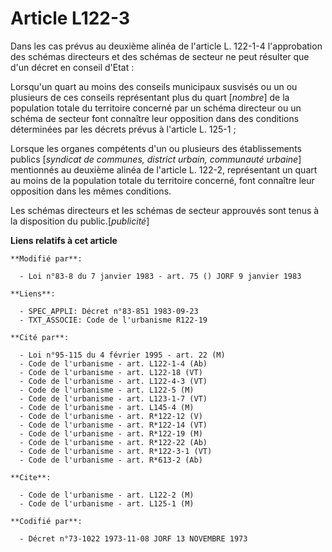 # Article L122-3

Dans les cas prévus au deuxième alinéa de l'article L. 122-1-4 l'approbation des schémas directeurs et des schémas de secteur
ne peut résulter que d'un décret en conseil d'Etat :

Lorsqu'un quart au moins des conseils municipaux susvisés ou un ou plusieurs de ces conseils représentant plus du quart
[*nombre*] de la population totale du territoire concerné par un schéma directeur ou un schéma de secteur font connaître leur
opposition dans des conditions déterminées par les décrets prévus à l'article L. 125-1 ;

Lorsque les organes compétents d'un ou plusieurs des établissements publics [*syndicat de communes, district urbain,
communauté urbaine*] mentionnés au deuxième alinéa de l'article L. 122-2, représentant un quart au moins de la population
totale du territoire concerné, font connaître leur opposition dans les mêmes conditions.

Les schémas directeurs et les schémas de secteur approuvés sont tenus à la disposition du public.[*publicité*]

**Liens relatifs à cet article**

	**Modifié par**:

	  - Loi n°83-8 du 7 janvier 1983 - art. 75 () JORF 9 janvier 1983

	**Liens**:

	  - SPEC_APPLI: Décret n°83-851 1983-09-23
	  - TXT_ASSOCIE: Code de l'urbanisme R122-19

	**Cité par**:

	  - Loi n°95-115 du 4 février 1995 - art. 22 (M)
	  - Code de l'urbanisme - art. L122-1-4 (Ab)
	  - Code de l'urbanisme - art. L122-18 (VT)
	  - Code de l'urbanisme - art. L122-4-3 (VT)
	  - Code de l'urbanisme - art. L122-5 (M)
	  - Code de l'urbanisme - art. L123-1-7 (VT)
	  - Code de l'urbanisme - art. L145-4 (M)
	  - Code de l'urbanisme - art. R*122-12 (V)
	  - Code de l'urbanisme - art. R*122-14 (VT)
	  - Code de l'urbanisme - art. R*122-19 (M)
	  - Code de l'urbanisme - art. R*122-22 (Ab)
	  - Code de l'urbanisme - art. R*122-3-1 (VT)
	  - Code de l'urbanisme - art. R*613-2 (Ab)

	**Cite**:

	  - Code de l'urbanisme - art. L122-2 (M)
	  - Code de l'urbanisme - art. L125-1 (M)

	**Codifié par**:

	  - Décret n°73-1022 1973-11-08 JORF 13 NOVEMBRE 1973
